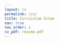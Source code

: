 ```yaml
---
layout: cv
permalink: /cv/
title: Curriculum Vitae
nav: true
nav_order: 1
cv_pdf: resume.pdf
---
```

